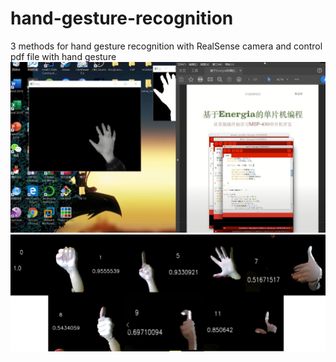 # hand-gesture-recognition
3 methods for hand gesture recognition with RealSense camera and control pdf file with hand gesture
![image1](https://github.com/MY-Chen2000/hand-gesture-recognition/blob/master/1.JPG)
![image2](https://github.com/MY-Chen2000/hand-gesture-recognition/blob/master/2.png)
